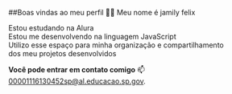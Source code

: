 
##Boas vindas ao meu perfil 💙💙
Meu nome é jamily felix

Estou estudando na Alura                                                                                        
Estou me desenvolvendo na linguagem JavaScript                                                                                             
Utilizo esse espaço para minha organização e compartilhamento                                          
dos meu projetos desenvolvidos 

**Você pode entrar em contato comigo** 📫                                                                                                       
00001116130452sp@al.educacao.sp.gov.

<!--
**JAMILY FELIX/JAMILY FELIX** is a ✨ _special_ ✨ repository because its `README.md` (this file) appears on your GitHub profile.

Here are some ideas to get you started:

- 🔭 I’m currently working on ...
- 🌱 I’m currently learning ...
- 👯 I’m looking to collaborate on ...
- 🤔 I’m looking for help with ...
- 💬 Ask me about ...
- 📫 How to reach me: ...
- 😄 Pronouns: ...
- ⚡ Fun fact: ...
-->
